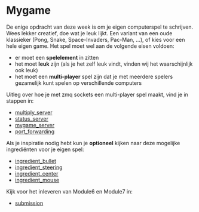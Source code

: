 # Mygame

De enige opdracht van deze week is om je eigen computerspel te
schrijven. Wees lekker creatief, doe wat je leuk lijkt. Een variant
van een oude klassieker (Pong, Snake, Space-Invaders, Pac-Man, ...), of
kies voor een hele eigen game. Het spel moet wel aan de volgende eisen
voldoen:

- er moet een **spelelement** in zitten
- het moet **leuk** zijn (als je het zelf leuk vindt, vinden wij het waarschijnlijk ook leuk)
- het moet een **multi-player** spel zijn dat je met meerdere spelers gezamelijk kunt spelen op verschillende computers

Uitleg over hoe je met zmq sockets een multi-player spel maakt, vind je in stappen in:

- [multiply_server](../multiply_server)
- [status_server](../status_server)
- [mygame_server](../mygame_server)
- [port_forwarding](../port_forwarding)

Als je inspiratie nodig hebt kun je **optioneel** kijken naar deze
mogelijke ingrediënten voor je eigen spel:

- [ingredient_bullet](../ingredient_bullet)
- [ingredient_steering](../ingredient_steering)
- [ingredient_center](../ingredient_center)
- [ingredient_mouse](../ingredient_mouse)

Kijk voor het inleveren van Module6 en Module7 in:

- [submission](../submission)
